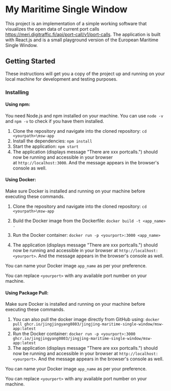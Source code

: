 # My Maritime Single Window

This project is an implementation of a simple working software that visualizes the open data of current port calls https://meri.digitraffic.fi/api/port-call/v1/port-calls. The application is built with React.js and is a small playground version of the European Maritime Single Window.

## Getting Started

These instructions will get you a copy of the project up and running on your local machine for development and testing purposes.

### Installing

#### Using npm:

You need Node.js and npm installed on your machine. You can use `node -v` and `npm -v` to check if you have them installed.

1. Clone the repository and navigate into the cloned repository: `cd <yourpath>\msw-app`
2. Install the dependencies: `npm install`
3. Start the application: `npm start`
4. The application (displays message "There are xxx portcalls.") should now be running and accessible in your browser at `http://localhost:3000`. And the message appears in the browser's console as well.

#### Using Docker:

Make sure Docker is installed and running on your machine before executing these commands.

1. Clone the repository and navigate into the cloned repository: `cd <yourpath>\msw-app`
2. Build the Docker image from the Dockerfile: `docker build -t <app_name> .`

3. Run the Docker container: `docker run -p <yourport>:3000 <app_name>`

4. The application (displays message "There are xxx portcalls.") should now be running and accessible in your browser at `http://localhost:<yourport>`. And the message appears in the browser's console as well.

You can name your Docker image `app_name` as per your preference.

You can replace `<yourport>` with any available port number on your machine.

#### Using Package Pull:

Make sure Docker is installed and running on your machine before executing these commands.

1. You can also pull the docker image directly from GitHub using: `docker pull ghcr.io/jingjingyang0803/jingjing-maritime-single-window/msw-app:latest`
2. Run the Docker container: `docker run -p <yourport>:3000 ghcr.io/jingjingyang0803/jingjing-maritime-single-window/msw-app:latest`
3. The application (displays message "There are xxx portcalls.") should now be running and accessible in your browser at `http://localhost:<yourport>`. And the message appears in the browser's console as well.

You can name your Docker image `app_name` as per your preference.

You can replace `<yourport>` with any available port number on your machine.


